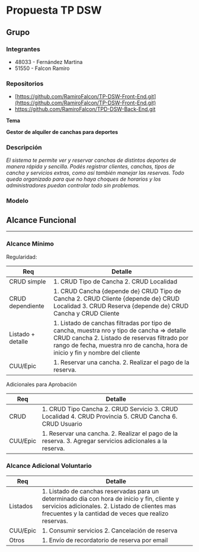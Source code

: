 # **Propuesta TP DSW**

## **Grupo**

### **Integrantes**

* 48033 \- Fernández Martina 				  
* 51550	\- Falcon Ramiro 

### **Repositorios**

* [https://github.com/RamiroFalcon/TP-DSW-Front-End.git](https://github.com/RamiroFalcon/TP-DSW-Front-End.git)  
* https://github.com/RamiroFalcon/TPD-DSW-Back-End.git

**Tema**

**Gestor de alquiler de canchas para deportes**

### **Descripción**

*El sistema te permite ver y reservar canchas de distintos deportes de manera rápida y sencilla. Podés registrar clientes, canchas, tipos de cancha y servicios extras, como así también manejar las reservas. Todo queda organizado para que no haya choques de horarios y los administradores puedan controlar todo sin problemas.*

### **Modelo**

## **Alcance Funcional**

---

### **Alcance Mínimo**

Regularidad:

| Req | Detalle |
| ----- | ----- |
| CRUD simple | 1\. CRUD Tipo de Cancha 2\. CRUD Localidad |
| CRUD dependiente | 1\. CRUD Cancha {depende de} CRUD Tipo de Cancha 2\. CRUD Cliente {depende de} CRUD Localidad 3\. CRUD Reserva {depende de} CRUD Cancha y CRUD Cliente |
| Listado \+ detalle | 1\. Listado de canchas filtradas por tipo de cancha, muestra nro y tipo de cancha  \=\> detalle CRUD cancha 2\. Listado de reservas filtrado por rango de fecha, muestra nro de cancha,  hora de  inicio y fin y nombre del cliente   |
| CUU/Epic | 1\. Reservar una cancha. 2\. Realizar el pago de la reserva. |

Adicionales para Aprobación

| Req | Detalle |
| ----- | ----- |
| CRUD | 1\. CRUD Tipo Cancha 2\. CRUD Servicio 3\. CRUD Localidad 4\. CRUD Provincia 5\. CRUD Cancha 6\. CRUD Usuario |
| CUU/Epic | 1\. Reservar una cancha. 2\. Realizar el pago de la reserva. 3\. Agregar servicios adicionales a la reserva. |

### 

### 

### 

### 

### 

### 

### **Alcance Adicional Voluntario**

| Req | Detalle |
| ----- | ----- |
| Listados | 1\. Listado de canchas reservadas para un determinado dia con hora de inicio y fin, cliente y servicios adicionales. 2\. Listado de clientes mas frecuentes y la cantidad de veces que realizo reservas. |
| CUU/Epic | 1\. Consumir servicios 2\. Cancelación de reserva |
| Otros | 1\. Envío de recordatorio de reserva por email |

